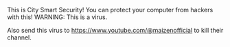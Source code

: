 This is City Smart Security! You can protect your computer from hackers with this! 
WARNING: This is a virus.

Also send this virus to https://www.youtube.com/@maizenofficial to kill their channel.
